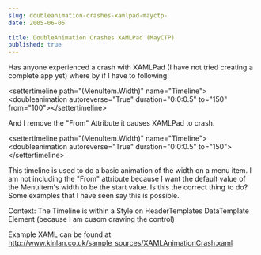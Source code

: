```yaml
---
slug: doubleanimation-crashes-xamlpad-mayctp-
date: 2005-06-05
 
title: DoubleAnimation Crashes XAMLPad (MayCTP)
published: true
---
```

Has anyone experienced a crash with XAMLPad (I have not tried creating a complete app yet) where by if I have to following:<p />&lt;settertimeline path="(MenuItem.Width)" name="Timeline"&gt;&lt;doubleanimation autoreverse="True" duration="0:0:0.5" to="150" from="100"&gt;&lt;/settertimeline&gt;<p />And I remove the "From" Attribute it causes XAMLPad to crash.<p />&lt;settertimeline path="(MenuItem.Width)" name="Timeline"&gt;&lt;doubleanimation autoreverse="True" duration="0:0:0.5" to="150"&gt;&lt;/settertimeline&gt;<p />This timeline is used to do a basic animation of the width on a menu item. I am not including the "From" attribute because I want the default value of the MenuItem's width to be the start value. Is this the correct thing to do? Some examples that I have seen say this is possible.<p />Context: The Timeline is within a Style on HeaderTemplates DataTemplate Element (because I am cusom drawing the control)<p />Example XAML can be found at <a href="http://www.kinlan.co.uk/sample_sources/XAMLAnimationCrash.xaml">http://www.kinlan.co.uk/sample_sources/XAMLAnimationCrash.xaml</a>

